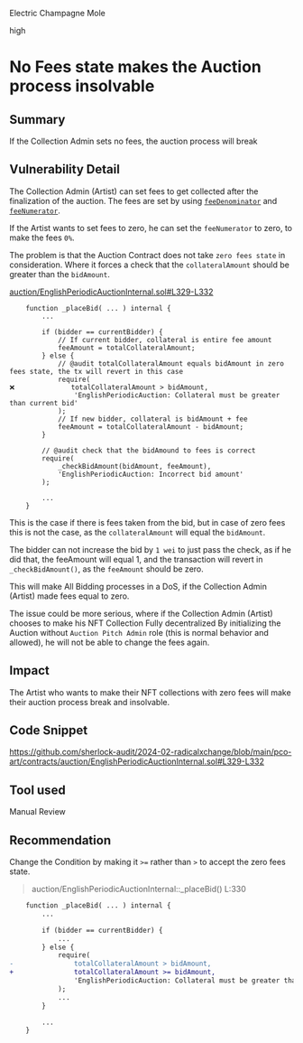 Electric Champagne Mole

high

# No Fees state makes the Auction process insolvable

## Summary
If the Collection Admin sets no fees, the auction process will break

## Vulnerability Detail

The Collection Admin (Artist) can set fees to get collected after the finalization of the auction. The fees are set by using [`feeDenominator`](https://github.com/sherlock-audit/2024-02-radicalxchange/blob/main/pco-art/contracts/pco/facets/PeriodicPCOParamsFacet.sol#L124-L128) and [`feeNumerator`](https://github.com/sherlock-audit/2024-02-radicalxchange/blob/main/pco-art/contracts/pco/facets/PeriodicPCOParamsFacet.sol#L108-L112).

If the Artist wants to set fees to zero, he can set the `feeNumerator` to zero, to make the fees `0%`.

The problem is that the Auction Contract does not take `zero fees state` in consideration. Where it forces a check that the `collateralAmount` should be greater than the `bidAmount`.

[auction/EnglishPeriodicAuctionInternal.sol#L329-L332](https://github.com/sherlock-audit/2024-02-radicalxchange/blob/main/pco-art/contracts/auction/EnglishPeriodicAuctionInternal.sol#L329-L332)
```solidity
    function _placeBid( ... ) internal {
        ...

        if (bidder == currentBidder) {
            // If current bidder, collateral is entire fee amount
            feeAmount = totalCollateralAmount;
        } else {
            // @audit totalCollateralAmount equals bidAmount in zero fees state, the tx will revert in this case
            require(
❌️              totalCollateralAmount > bidAmount,
                'EnglishPeriodicAuction: Collateral must be greater than current bid'
            );
            // If new bidder, collateral is bidAmount + fee
            feeAmount = totalCollateralAmount - bidAmount;
        }

        // @audit check that the bidAmound to fees is correct 
        require(
            _checkBidAmount(bidAmount, feeAmount),
            'EnglishPeriodicAuction: Incorrect bid amount'
        );
        
        ...
    }

```

This is the case if there is fees taken from the bid, but in case of zero fees this is not the case, as the `collateralAmount` will equal the `bidAmount`.

The bidder can not increase the bid by `1 wei` to just pass the check, as if he did that, the feeAmount will equal 1, and the transaction will revert in `_checkBidAmount()`, as the `feeAmount` should be zero.

This will make All Bidding processes in a DoS, if the Collection Admin (Artist) made fees equal to zero.

The issue could be more serious, where if the Collection Admin (Artist) chooses to make his NFT Collection Fully decentralized By initializing the Auction without `Auction Pitch Admin` role (this is normal behavior and allowed), he will not be able to change the fees again.

## Impact
The Artist who wants to make their NFT collections with zero fees will make their auction process break and insolvable.

## Code Snippet
https://github.com/sherlock-audit/2024-02-radicalxchange/blob/main/pco-art/contracts/auction/EnglishPeriodicAuctionInternal.sol#L329-L332

## Tool used
Manual Review

## Recommendation
Change the Condition by making it `>=` rather than `>` to accept the zero fees state.

> auction/EnglishPeriodicAuctionInternal::_placeBid() L:330
```diff
    function _placeBid( ... ) internal {
        ...

        if (bidder == currentBidder) {
            ...
        } else {
            require(
-               totalCollateralAmount > bidAmount,
+               totalCollateralAmount >= bidAmount,
                'EnglishPeriodicAuction: Collateral must be greater than current bid'
            );
            ...
        }

        ...
    }
``` 